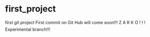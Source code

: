 # first_project
first git project
First commit on Git Hub will come soon!!!
Z A R K O   ! ! !
Experimental branch!!!